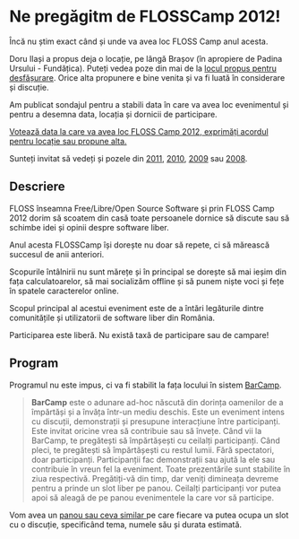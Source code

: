 Ne pregăgitm de FLOSSCamp 2012! 
===============================

Încă nu știm exact când și unde va avea loc FLOSS Camp anul acesta.

Doru Ilași a propus deja o locație, pe lângă Brașov (în apropiere de Padina Ursului - Fundățica). 
Puteți vedea poze din mai de la [locul propus pentru desfășurare](poze).
Orice alta propunere e bine venita și va fi luată în considerare și discuție.

Am publicat sondajul pentru a stabili data în care va avea loc evenimentul și pentru a desemna data, locația și dornicii de participare.

[Votează data la care va avea loc FLOSS Camp 2012, exprimăți acordul pentru locație sau propune alta.](http://docs.google.com/spreadsheet/embeddedform?formkey=dElxYjZValhaVTM0TDAzaFVqVk5nUkE6MQ)

Sunteți invitat să vedeți și pozele din [2011](../2011/poze/index.php),
[2010](../2010/poze/index.php), [2009](../2009/poze/index.php) sau
[2008](../2008/poze/index.php).


Descriere
---------

FLOSS înseamna Free/Libre/Open Source Software și prin FLOSS Camp 2012 dorim
să scoatem din casă toate persoanele dornice să discute sau să schimbe idei
și opinii despre software liber.

Anul acesta FLOSSCamp își dorește nu doar să repete, ci să mărească
succesul de anii anteriori.

Scopurile întâlnirii nu sunt mărețe și în principal se dorește să mai ieșim
din fața calculatoarelor, să mai socializăm offline și să punem niște voci și
fețe în spatele caracterelor online.

Scopul principal al acestui eveniment este de a întări legăturile dintre
comunitățile și utilizatorii de software liber din România.

Participarea este liberă. Nu există taxă de participare sau de campare!


Program
-------

Programul nu este impus, ci va fi stabilit la fața locului în sistem
[BarCamp](http://en.wikipedia.org/wiki/BarCamp).

> <b>BarCamp</b> este o adunare ad-hoc născută din dorința oamenilor de a
> împărtăși și a învăța într-un mediu deschis.
> Este un eveniment intens cu discuții, demonstrații și presupune interacțiune
> între participanți.
> Este invitat oricine vrea să contribuie sau să învețe.
> Când vii la BarCamp, te pregătești să împărtășești cu ceilalți participanți.
> Când pleci, te pregătești să împărtășești cu restul lumii.
> Fără spectatori, doar participanți.
> Participanții fac demonstrații sau ajută la ele sau contribuie în vreun fel
> la eveniment.
> Toate prezentările sunt stabilite în ziua respectivă.
> Pregătiți-vă din timp, dar veniți dimineața devreme pentru a prinde un slot
> liber pe panou.
> Ceilalți participanți vor putea apoi să aleagă de pe panou evenimentele la
> care vor să participe.

Vom avea un
[panou sau ceva similar
](http://fedora.nicubunu.ro/photos/fudcon2008brno/day2/039-img_4289.jpg)
pe care fiecare va putea ocupa un slot cu o discuție, specificând tema,
numele său și durata estimată.
